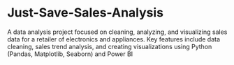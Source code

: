 # Just-Save-Sales-Analysis
A data analysis project focused on cleaning, analyzing, and visualizing sales data for a retailer of electronics and appliances. Key features include data cleaning, sales trend analysis, and creating visualizations using Python (Pandas, Matplotlib, Seaborn) and Power BI
